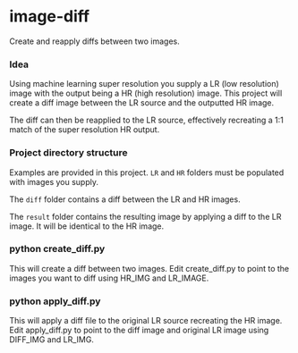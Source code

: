 # image-diff
Create and reapply diffs between two images.


### Idea
Using machine learning super resolution you supply a LR (low resolution) image with the output being a HR (high resolution) image. This project will create a diff image between the LR source and the outputted HR image. 

The diff can then be reapplied to the LR source, effectively recreating a 1:1 match of the super resolution HR output.


### Project directory structure
Examples are provided in this project. `LR` and `HR` folders must be populated with images you supply.

The `diff` folder contains a diff between the LR and HR images.

The `result` folder contains the resulting image by applying a diff to the LR image. It will be identical to the HR image.


### python create_diff.py
This will create a diff between two images. Edit create_diff.py to point to the images you want to diff using HR_IMG and LR_IMAGE.


### python apply_diff.py
This will apply a diff file to the original LR source recreating the HR image. Edit apply_diff.py to point to the diff image and original LR image using DIFF_IMG and LR_IMG.